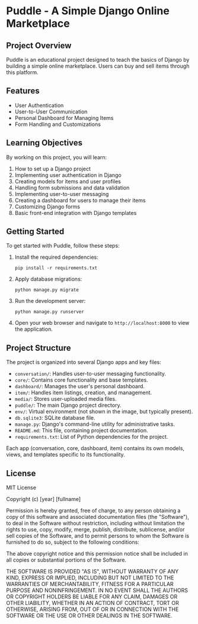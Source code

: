 # Puddle - A Simple Django Online Marketplace

## Project Overview

Puddle is an educational project designed to teach the basics of Django by building a simple online marketplace. Users can buy and sell items through this platform.

## Features

- User Authentication
- User-to-User Communication
- Personal Dashboard for Managing Items
- Form Handling and Customizations

## Learning Objectives

By working on this project, you will learn:

1. How to set up a Django project
2. Implementing user authentication in Django
3. Creating models for items and user profiles
4. Handling form submissions and data validation
5. Implementing user-to-user messaging
6. Creating a dashboard for users to manage their items
7. Customizing Django forms
8. Basic front-end integration with Django templates

## Getting Started

To get started with Puddle, follow these steps:


1. Install the required dependencies:
   ```
   pip install -r requirements.txt
   ```

2. Apply database migrations:
   ```
   python manage.py migrate
   ```

3. Run the development server:
   ```
   python manage.py runserver
   ```

4. Open your web browser and navigate to `http://localhost:8000` to view the application.

## Project Structure

The project is organized into several Django apps and key files:

- `conversation/`: Handles user-to-user messaging functionality.
- `core/`: Contains core functionality and base templates.
- `dashboard/`: Manages the user's personal dashboard.
- `item/`: Handles item listings, creation, and management.
- `media/`: Stores user-uploaded media files.
- `puddle/`: The main Django project directory.
- `env/`: Virtual environment (not shown in the image, but typically present).
- `db.sqlite3`: SQLite database file.
- `manage.py`: Django's command-line utility for administrative tasks.
- `README.md`: This file, containing project documentation.
- `requirements.txt`: List of Python dependencies for the project.

Each app (conversation, core, dashboard, item) contains its own models, views, and templates specific to its functionality.


## License

MIT License

Copyright (c) [year] [fullname]

Permission is hereby granted, free of charge, to any person obtaining a copy
of this software and associated documentation files (the "Software"), to deal
in the Software without restriction, including without limitation the rights
to use, copy, modify, merge, publish, distribute, sublicense, and/or sell
copies of the Software, and to permit persons to whom the Software is
furnished to do so, subject to the following conditions:

The above copyright notice and this permission notice shall be included in all
copies or substantial portions of the Software.

THE SOFTWARE IS PROVIDED "AS IS", WITHOUT WARRANTY OF ANY KIND, EXPRESS OR
IMPLIED, INCLUDING BUT NOT LIMITED TO THE WARRANTIES OF MERCHANTABILITY,
FITNESS FOR A PARTICULAR PURPOSE AND NONINFRINGEMENT. IN NO EVENT SHALL THE
AUTHORS OR COPYRIGHT HOLDERS BE LIABLE FOR ANY CLAIM, DAMAGES OR OTHER
LIABILITY, WHETHER IN AN ACTION OF CONTRACT, TORT OR OTHERWISE, ARISING FROM,
OUT OF OR IN CONNECTION WITH THE SOFTWARE OR THE USE OR OTHER DEALINGS IN THE
SOFTWARE.


